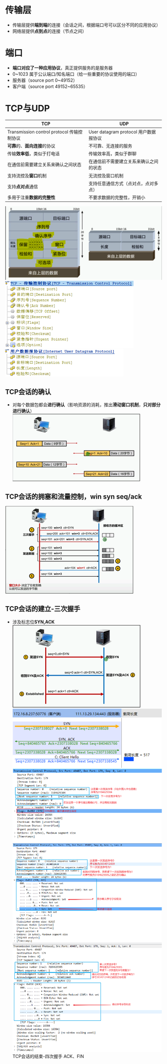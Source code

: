 # 传输层
-   传输层提供**端到端**的连接（会话之间，根据端口号可以区分不同的应用协议）
-   网络层提供**点到点**的连接（节点之间）

# 端口
- **端口对应了一种应用协议**，真正提供服务的是服务器
- 0~1023 属于公认端口/知名端口（给一些重要的协议使用的端口）
- 服务器（source port 0~49152）
- 客户端（source port 49152~65535）

# TCP与UDP
| TCP                                  | UDP                            |
|--------------------------------------|--------------------------------|
| Transmission control protocol 传输控制协议 | User datagram protocol 用户数据报协议 |
| **可靠**的、**面向连接**的协议                          | 不可靠、无连接的服务                     |
| 传输**效率低**，类似于打电话                         | 传输效率高，类似于群聊                    |
| 在通信前需要建立关系来确认之间状态                    | 在通信前不需要建立关系来确认之间的状态            |
| 支持流控及**窗口**机制                            | 无流控及窗口机制                       |
| 支持**点对点**通信                              | 支持任意通信方式（点对点，点对多点）             |
| 多用于注重**数据的完整性**                          | 不要求数据的完整性，开销小                  |


![](../photo/Pasted%20image%2020221003175439.png)
![](../photo/Pasted%20image%2020221003175447.png)
![](../photo/Pasted%20image%2020221003175453.png)

## TCP会话的确认
- 对每个数据包都会**进行确认**（影响资源的消耗，推出**滑动窗口机制**，**只对部分进行确认**）
![](../photo/Pasted%20image%2020221003200140.png)

## TCP会话的拥塞和流量控制，win syn seq/ack
![](../photo/Pasted%20image%2020221003202830.png)

## TCP会话的建立-三次握手
- 涉及标志位**SYN,ACK**
![](../photo/Pasted%20image%2020221003195746.png)
![](../photo/Pasted%20image%2020221003195754.png)
![](../photo/Pasted%20image%2020221003195858.png)
![](../photo/Pasted%20image%2020221003195910.png)
![](../photo/Pasted%20image%2020221003195954.png)
TCP会话的结束-四次握手 ACK、FIN